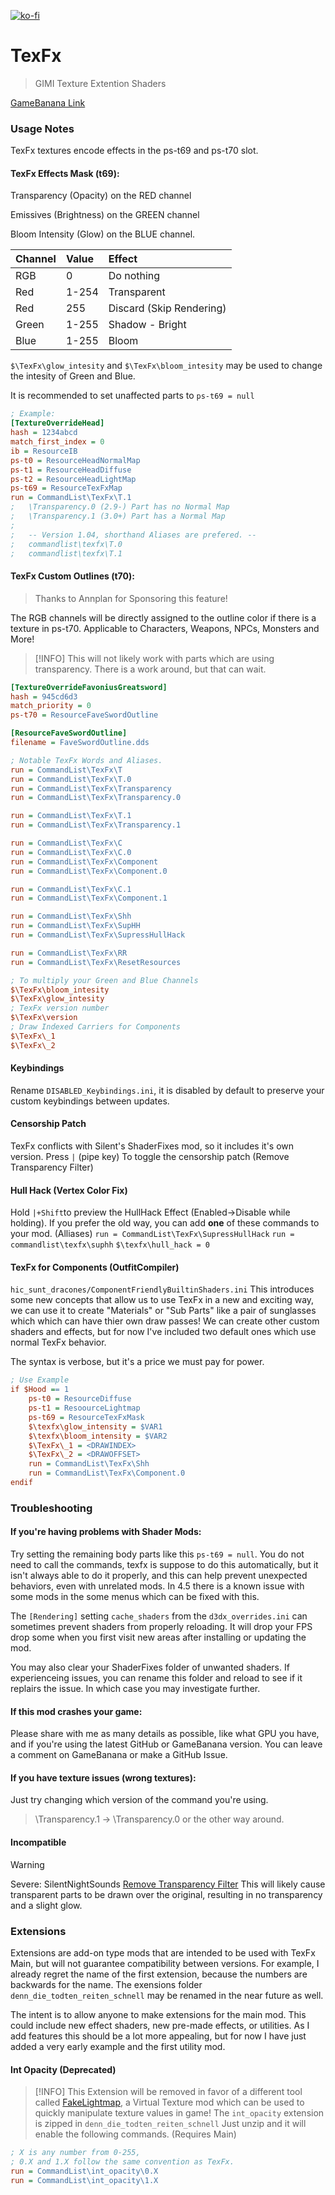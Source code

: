 [![ko-fi](https://ko-fi.com/img/githubbutton_sm.svg)](https://ko-fi.com/sinsofseven)

# TexFx
> GIMI Texture Extention Shaders

[GameBanana Link](https://gamebanana.com/mods/485763)

### Usage Notes
TexFx textures encode effects in the ps-t69 and ps-t70 slot.

#### TexFx Effects Mask (t69):

Transparency (Opacity) on the RED channel

Emissives (Brightness) on the GREEN channel

Bloom Intensity (Glow) on the BLUE channel.

Channel | Value |Effect
:-      |:-     |:-
RGB     | 0     | Do nothing
Red     | 1-254 | Transparent
Red     | 255   | Discard (Skip Rendering)
Green   | 1-255 | Shadow - Bright
Blue    | 1-255 | Bloom

`$\TexFx\glow_intesity` and `$\TexFx\bloom_intesity` may be used to change the intesity of Green and Blue.

It is recommended to set unaffected parts to `ps-t69 = null`

```ini
; Example:
[TextureOverrideHead]
hash = 1234abcd
match_first_index = 0
ib = ResourceIB
ps-t0 = ResourceHeadNormalMap
ps-t1 = ResourceHeadDiffuse
ps-t2 = ResourceHeadLightMap
ps-t69 = ResourceTexFxMap
run = CommandList\TexFx\T.1
;   \Transparency.0 (2.9-) Part has no Normal Map
;   \Transparency.1 (3.0+) Part has a Normal Map
;
;   -- Version 1.04, shorthand Aliases are prefered. --
;   commandlist\texfx\T.0
;   commandlist\texfx\T.1
```

#### TexFx Custom Outlines (t70):
> Thanks to Annplan for Sponsoring this feature!

The RGB channels will be directly assigned to the outline color if there is a texture in ps-t70. Applicable to Characters, Weapons, NPCs, Monsters and More! 

> [!INFO]
> This will not likely work with parts which are using transparency. There is a work around, but that can wait.

```ini
[TextureOverrideFavoniusGreatsword]
hash = 945cd6d3
match_priority = 0
ps-t70 = ResourceFaveSwordOutline

[ResourceFaveSwordOutline]
filename = FaveSwordOutline.dds
```


```ini
; Notable TexFx Words and Aliases.
run = CommandList\TexFx\T
run = CommandList\TexFx\T.0
run = CommandList\TexFx\Transparency
run = CommandList\TexFx\Transparency.0

run = CommandList\TexFx\T.1
run = CommandList\TexFx\Transparency.1

run = CommandList\TexFx\C
run = CommandList\TexFx\C.0
run = CommandList\TexFx\Component
run = CommandList\TexFx\Component.0

run = CommandList\TexFx\C.1
run = CommandList\TexFx\Component.1

run = CommandList\TexFx\Shh
run = CommandList\TexFx\SupHH
run = CommandList\TexFx\SupressHullHack

run = CommandList\TexFx\RR
run = CommandList\TexFx\ResetResources

; To multiply your Green and Blue Channels
$\TexFx\bloom_intesity
$\TexFx\glow_intesity
; TexFx version number
$\TexFx\version
; Draw Indexed Carriers for Components
$\TexFx\_1
$\TexFx\_2
```

#### Keybindings
Rename `DISABLED_Keybindings.ini`, it is disabled by default to preserve your custom keybindings between updates.

#### Censorship Patch
TexFx conflicts with Silent's ShaderFixes mod, so it includes it's own version.
Press `|` (pipe key) To toggle the censorship patch (Remove Transparency Filter)

#### Hull Hack (Vertex Color Fix)
Hold `|+Shift`to preview the HullHack Effect (Enabled->Disable while holding).
If you prefer the old way, you can add **one** of these commands to your mod. (Alliases)
`run = CommandList\TexFx\SupressHullHack`
`run = commandlist\texfx\suphh`
`$\texfx\hull_hack = 0`

#### TexFx for Components (OutfitCompiler)
`hic_sunt_dracones/ComponentFriendlyBuiltinShaders.ini`
This introduces some new concepts that allow us to use TexFx in a new and exciting way, we can use it to create "Materials" or "Sub Parts" like a pair of sunglasses which which can have thier own draw passes! We can create other custom shaders and effects, but for now I've included two default ones which use normal TexFx behavior.

The syntax is verbose, but it's a price we must pay for power.
```ini
; Use Example
if $Hood == 1
    ps-t0 = ResourceDiffuse
    ps-t1 = ResoourceLightmap
    ps-t69 = ResourceTexFxMask
    $\texfx\glow_intensity = $VAR1
    $\texfx\bloom_intensity = $VAR2
    $\TexFx\_1 = <DRAWINDEX>
    $\TexFx\_2 = <DRAWOFFSET>
    run = CommandList\TexFx\Shh
    run = CommandList\TexFx\Component.0
endif
```

### Troubleshooting

#### If you're having problems with Shader Mods:
Try setting the remaining body parts like this `ps-t69 = null`. You do not need to call the commands, texfx is suppose to do this automatically, but it isn't always able to do it properly, and this can help prevent unexpected behaviors, even with unrelated mods. In 4.5 there is a known issue with some mods in the some menus which can be fixed with this.

The `[Rendering]` setting `cache_shaders` from the `d3dx_overrides.ini` can sometimes prevent shaders from properly reloading. It will drop your FPS drop some when you first visit new areas after installing or updating the mod.

You may also clear your ShaderFixes folder of unwanted shaders. If experienceing issues, you can rename this folder and reload to see if it replairs the issue. In which case you may investigate further.

#### If this mod crashes your game:
Please share with me as many details as possible, like what GPU you have, and if you're using the latest GitHub or GameBanana version.
You can leave a comment on GameBanana or make a GitHub Issue.

#### If you have texture issues (wrong textures):
Just try changing which version of the command you're using.
> \Transparency.1 -> \Transparency.0 or the other way around.

#### Incompatible
> [!WARNING]
> Severe: SilentNightSounds [Remove Transparency Filter](https://gamebanana.com/mods/406659)
> This will likely cause transparent parts to be drawn over the original, resulting in no transparency and a slight glow.

### Extensions
Extensions are add-on type mods that are intended to be used with TexFx Main, but will not guarantee compatibility between versions. For example, I already regret the name of the first extension, because the numbers are backwards for the name. The exensions folder `denn_die_todten_reiten_schnell` may be renamed in the near future as well.

The intent is to allow anyone to make extensions for the main mod. This could include new effect shaders, new pre-made effects, or utilities. As I add features this should be a lot more appealing, but for now I have just added a very early example and the first utility mod.

#### Int Opacity (Deprecated)
> [!INFO]
> This Extension will be removed in favor of a different tool called [FakeLightmap](https://github.com/SinsOfSeven/SliderImpact/tree/main/FakeLightmap), a Virtual Texture mod which can be used to quickly manipulate texture values in game!
The `int_opacity` extension is zipped in `denn_die_todten_reiten_schnell`
Just unzip and it will enable the following commands. (Requires Main)
```ini
; X is any number from 0-255, 
; 0.X and 1.X follow the same convention as TexFx.
run = CommandList\int_opacity\0.X
run = CommandList\int_opacity\1.X
```